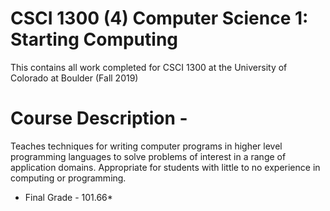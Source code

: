 # CSCI 1300 (4) Computer Science 1: Starting Computing
This contains all work completed for CSCI 1300 at the University of Colorado at Boulder (Fall 2019)


# Course Description - 

Teaches techniques for writing computer programs in higher level programming languages to solve problems of interest in a range of application domains. Appropriate for students with little to no experience in computing or programming.

* Final Grade - 101.66*
